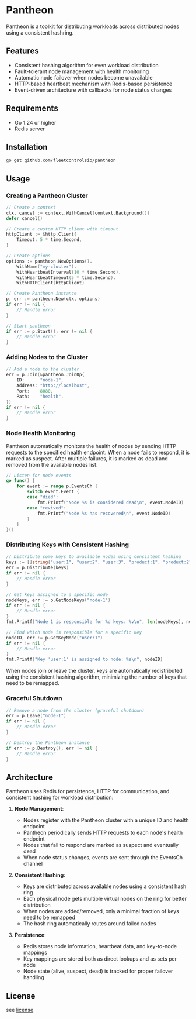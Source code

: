 # Pantheon

Pantheon is a toolkit for distributing workloads across distributed nodes using a consistent hashring.

## Features

- Consistent hashing algorithm for even workload distribution
- Fault-tolerant node management with health monitoring
- Automatic node failover when nodes become unavailable
- HTTP-based heartbeat mechanism with Redis-based persistence
- Event-driven architecture with callbacks for node status changes

## Requirements

- Go 1.24 or higher
- Redis server

## Installation

```bash
go get github.com/fleetcontrolsio/pantheon
```

## Usage

### Creating a Pantheon Cluster

```go
// Create a context
ctx, cancel := context.WithCancel(context.Background())
defer cancel()

// Create a custom HTTP client with timeout
httpClient := &http.Client{
    Timeout: 5 * time.Second,
}

// Create options
options := pantheon.NewOptions().
    WithName("my-cluster").
    WithHeartbeatInterval(10 * time.Second).
    WithHeartbeatTimeout(5 * time.Second).
    WithHTTPClient(httpClient)

// Create Pantheon instance
p, err := pantheon.New(ctx, options)
if err != nil {
    // Handle error
}

// Start pantheon
if err := p.Start(); err != nil {
    // Handle error
}
```

### Adding Nodes to the Cluster

```go
// Add a node to the cluster
err = p.Join(&pantheon.JoinOp{
    ID:      "node-1",
    Address: "http://localhost",
    Port:    8080,
    Path:    "health",
})
if err != nil {
    // Handle error
}
```

### Node Health Monitoring

Pantheon automatically monitors the health of nodes by sending HTTP requests to the specified health endpoint. When a node fails to respond, it is marked as suspect. After multiple failures, it is marked as dead and removed from the available nodes list.

```go
// Listen for node events
go func() {
    for event := range p.EventsCh {
        switch event.Event {
        case "died":
            fmt.Printf("Node %s is considered dead\n", event.NodeID)
        case "revived":
            fmt.Printf("Node %s has recovered\n", event.NodeID)
        }
    }
}()
```

### Distributing Keys with Consistent Hashing

```go
// Distribute some keys to available nodes using consistent hashing
keys := []string{"user:1", "user:2", "user:3", "product:1", "product:2"}
err = p.Distribute(keys)
if err != nil {
    // Handle error
}

// Get keys assigned to a specific node
nodeKeys, err := p.GetNodeKeys("node-1")
if err != nil {
    // Handle error
}
fmt.Printf("Node 1 is responsible for %d keys: %v\n", len(nodeKeys), nodeKeys)

// Find which node is responsible for a specific key
nodeID, err := p.GetKeyNode("user:1")
if err != nil {
    // Handle error
}
fmt.Printf("Key 'user:1' is assigned to node: %s\n", nodeID)
```

When nodes join or leave the cluster, keys are automatically redistributed using the consistent hashing algorithm, minimizing the number of keys that need to be remapped.

### Graceful Shutdown

```go
// Remove a node from the cluster (graceful shutdown)
err = p.Leave("node-1")
if err != nil {
    // Handle error
}

// Destroy the Pantheon instance
if err := p.Destroy(); err != nil {
    // Handle error
}
```

## Architecture

Pantheon uses Redis for persistence, HTTP for communication, and consistent hashing for workload distribution:

1. **Node Management**: 
   - Nodes register with the Pantheon cluster with a unique ID and health endpoint
   - Pantheon periodically sends HTTP requests to each node's health endpoint
   - Nodes that fail to respond are marked as suspect and eventually dead
   - When node status changes, events are sent through the EventsCh channel

2. **Consistent Hashing**:
   - Keys are distributed across available nodes using a consistent hash ring
   - Each physical node gets multiple virtual nodes on the ring for better distribution
   - When nodes are added/removed, only a minimal fraction of keys need to be remapped
   - The hash ring automatically routes around failed nodes

3. **Persistence**:
   - Redis stores node information, heartbeat data, and key-to-node mappings
   - Key mappings are stored both as direct lookups and as sets per node
   - Node state (alive, suspect, dead) is tracked for proper failover handling

## License

see [license](LICENSE)